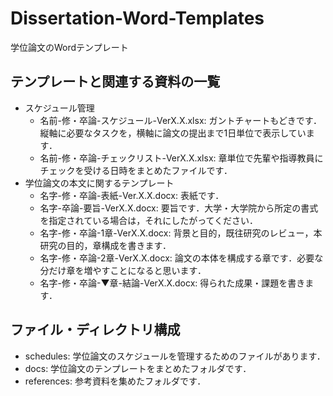 # Dissertation-Word-Templates

学位論文のWordテンプレート

## テンプレートと関連する資料の一覧

- スケジュール管理
  - 名前-修・卒論-スケジュール-VerX.X.xlsx: ガントチャートもどきです．縦軸に必要なタスクを，横軸に論文の提出まで1日単位で表示しています．
  - 名前-修・卒論-チェックリスト-VerX.X.xlsx: 章単位で先輩や指導教員にチェックを受ける日時をまとめたファイルです．
- 学位論文の本文に関するテンプレート
  - 名字-修・卒論-表紙-Ver.X.X.docx: 表紙です．
  - 名字-卒論-要旨-VerX.X.docx: 要旨です．大学・大学院から所定の書式を指定されている場合は，それにしたがってください．
  - 名字-修・卒論-1章-VerX.X.docx: 背景と目的，既往研究のレビュー，本研究の目的，章構成を書きます．
  - 名字-修・卒論-2章-VerX.X.docx: 論文の本体を構成する章です．必要な分だけ章を増やすことになると思います．
  - 名字-修・卒論-▼章-結論-VerX.X.docx: 得られた成果・課題を書きます．

## ファイル・ディレクトリ構成

- schedules: 学位論文のスケジュールを管理するためのファイルがあります．
- docs: 学位論文のテンプレートをまとめたフォルダです．
- references: 参考資料を集めたフォルダです．
